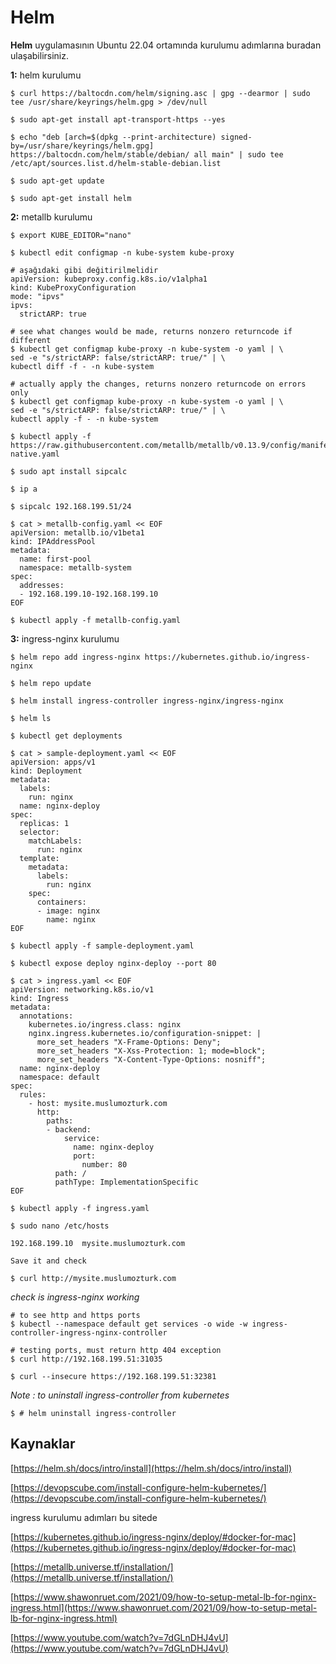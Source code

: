 # Helm
**Helm** uygulamasının Ubuntu 22.04 ortamında kurulumu adımlarına buradan ulaşabilirsiniz.


**1:** helm kurulumu

```shell
$ curl https://baltocdn.com/helm/signing.asc | gpg --dearmor | sudo tee /usr/share/keyrings/helm.gpg > /dev/null

$ sudo apt-get install apt-transport-https --yes

$ echo "deb [arch=$(dpkg --print-architecture) signed-by=/usr/share/keyrings/helm.gpg] https://baltocdn.com/helm/stable/debian/ all main" | sudo tee /etc/apt/sources.list.d/helm-stable-debian.list

$ sudo apt-get update

$ sudo apt-get install helm
```
**2:** metallb kurulumu

```shell
$ export KUBE_EDITOR="nano"

$ kubectl edit configmap -n kube-system kube-proxy

# aşağıdaki gibi değitirilmelidir
apiVersion: kubeproxy.config.k8s.io/v1alpha1
kind: KubeProxyConfiguration
mode: "ipvs"
ipvs:
  strictARP: true

# see what changes would be made, returns nonzero returncode if different
$ kubectl get configmap kube-proxy -n kube-system -o yaml | \
sed -e "s/strictARP: false/strictARP: true/" | \
kubectl diff -f - -n kube-system

# actually apply the changes, returns nonzero returncode on errors only
$ kubectl get configmap kube-proxy -n kube-system -o yaml | \
sed -e "s/strictARP: false/strictARP: true/" | \
kubectl apply -f - -n kube-system

$ kubectl apply -f https://raw.githubusercontent.com/metallb/metallb/v0.13.9/config/manifests/metallb-native.yaml

$ sudo apt install sipcalc

$ ip a

$ sipcalc 192.168.199.51/24

$ cat > metallb-config.yaml << EOF
apiVersion: metallb.io/v1beta1
kind: IPAddressPool
metadata:
  name: first-pool
  namespace: metallb-system
spec:
  addresses:
  - 192.168.199.10-192.168.199.10
EOF

$ kubectl apply -f metallb-config.yaml

```


**3:** ingress-nginx kurulumu

```shell
$ helm repo add ingress-nginx https://kubernetes.github.io/ingress-nginx

$ helm repo update

$ helm install ingress-controller ingress-nginx/ingress-nginx

$ helm ls

$ kubectl get deployments
```

```shell
$ cat > sample-deployment.yaml << EOF
apiVersion: apps/v1
kind: Deployment
metadata:
  labels:
    run: nginx
  name: nginx-deploy
spec:
  replicas: 1
  selector:
    matchLabels:
      run: nginx
  template:
    metadata:
      labels:
        run: nginx
    spec:
      containers:
      - image: nginx
        name: nginx
EOF

$ kubectl apply -f sample-deployment.yaml

$ kubectl expose deploy nginx-deploy --port 80

$ cat > ingress.yaml << EOF
apiVersion: networking.k8s.io/v1
kind: Ingress
metadata:
  annotations:
    kubernetes.io/ingress.class: nginx
    nginx.ingress.kubernetes.io/configuration-snippet: |
      more_set_headers "X-Frame-Options: Deny";
      more_set_headers "X-Xss-Protection: 1; mode=block";
      more_set_headers "X-Content-Type-Options: nosniff";
  name: nginx-deploy
  namespace: default
spec:
  rules:
    - host: mysite.muslumozturk.com
      http:
        paths:
        - backend:
            service:
              name: nginx-deploy
              port: 
                number: 80
          path: /
          pathType: ImplementationSpecific
EOF

$ kubectl apply -f ingress.yaml

$ sudo nano /etc/hosts
 
192.168.199.10  mysite.muslumozturk.com 
 
Save it and check

$ curl http://mysite.muslumozturk.com
```





*check is ingress-nginx working*

```shell
# to see http and https ports
$ kubectl --namespace default get services -o wide -w ingress-controller-ingress-nginx-controller

# testing ports, must return http 404 exception
$ curl http://192.168.199.51:31035 

$ curl --insecure https://192.168.199.51:32381
```

*Note : to uninstall ingress-controller from kubernetes*
```shell
$ # helm uninstall ingress-controller
```






## Kaynaklar

[https://helm.sh/docs/intro/install](https://helm.sh/docs/intro/install)

[https://devopscube.com/install-configure-helm-kubernetes/](https://devopscube.com/install-configure-helm-kubernetes/)

ingress kurulumu adımları bu sitede

[https://kubernetes.github.io/ingress-nginx/deploy/#docker-for-mac](https://kubernetes.github.io/ingress-nginx/deploy/#docker-for-mac)


[https://metallb.universe.tf/installation/](https://metallb.universe.tf/installation/)

[https://www.shawonruet.com/2021/09/how-to-setup-metal-lb-for-nginx-ingress.html](https://www.shawonruet.com/2021/09/how-to-setup-metal-lb-for-nginx-ingress.html)

[https://www.youtube.com/watch?v=7dGLnDHJ4vU](https://www.youtube.com/watch?v=7dGLnDHJ4vU)
